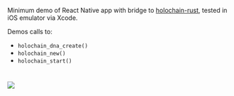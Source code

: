 Minimum demo of React Native app with bridge to [holochain-rust](https://github.com/holochain/holochain-rust), tested in iOS emulator via Xcode.

Demos calls to:

* `holochain_dna_create()`
* `holochain_new()`
* `holochain_start()`


# ![](https://image.ibb.co/bPQrdo/img.png)





